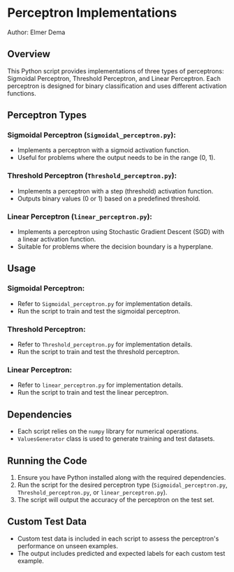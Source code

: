 # Perceptron Implementations

Author: Elmer Dema
## Overview

This Python script provides implementations of three types of perceptrons: Sigmoidal Perceptron, Threshold Perceptron, and Linear Perceptron. Each perceptron is designed for binary classification and uses different activation functions.

## Perceptron Types

### Sigmoidal Perceptron (`Sigmoidal_perceptron.py`):

- Implements a perceptron with a sigmoid activation function.
- Useful for problems where the output needs to be in the range (0, 1).

### Threshold Perceptron (`Threshold_perceptron.py`):

- Implements a perceptron with a step (threshold) activation function.
- Outputs binary values (0 or 1) based on a predefined threshold.

### Linear Perceptron (`linear_perceptron.py`):

- Implements a perceptron using Stochastic Gradient Descent (SGD) with a linear activation function.
- Suitable for problems where the decision boundary is a hyperplane.

## Usage

### Sigmoidal Perceptron:

- Refer to `Sigmoidal_perceptron.py` for implementation details.
- Run the script to train and test the sigmoidal perceptron.

### Threshold Perceptron:

- Refer to `Threshold_perceptron.py` for implementation details.
- Run the script to train and test the threshold perceptron.

### Linear Perceptron:

- Refer to `linear_perceptron.py` for implementation details.
- Run the script to train and test the linear perceptron.

## Dependencies

- Each script relies on the `numpy` library for numerical operations.
- `ValuesGenerator` class is used to generate training and test datasets.

## Running the Code

1. Ensure you have Python installed along with the required dependencies.
2. Run the script for the desired perceptron type (`Sigmoidal_perceptron.py`, `Threshold_perceptron.py`, or `linear_perceptron.py`).
3. The script will output the accuracy of the perceptron on the test set.

## Custom Test Data

- Custom test data is included in each script to assess the perceptron's performance on unseen examples.
- The output includes predicted and expected labels for each custom test example.

